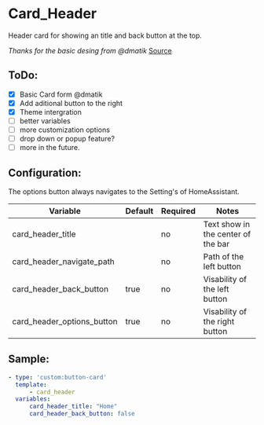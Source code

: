 # Card_Header

Header card for showing an title and back button at the top.

*Thanks for the basic desing from @dmatik*
[Source](https://github.com/dmatik/homeassistant-config/blob/master/homeassistant/config/lovelace_minimalist/templates/card_templates_custom/custom_card_header/card_header.yaml)

## ToDo:

- [x] Basic Card form @dmatik
- [x] Add aditional button to the right
- [x] Theme intergration
- [ ] better variables
- [ ] more customization options
- [ ] drop down or popup feature?
- [ ] more in the future.

## Configuration:

The options button always navigates to the Setting's of HomeAssistant.

| Variable                   | Default | Required | Notes                              |
| -------------------------- | ------- | -------- | ---------------------------------- |
| card_header_title          |         | no       | Text show in the center of the bar |
| card_header_navigate_path  |         | no       | Path of the left button            |
| card_header_back_button    | true    | no       | Visability of the left button      |
| card_header_options_button | true    | no       | Visability of the right button     |

## Sample:

```yaml
- type: 'custom:button-card'
  template: 
      - card_header
  variables:
      card_header_title: "Home"
      card_header_back_button: false
```
